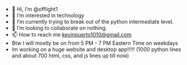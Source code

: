 - 👋 Hi, I’m @offlight1
- 👀 I’m interested in technology
- 🌱 I’m currently trying to break out of the python intermediate level.
- 💞️ I’m looking to collaborate on nothing.
- 📫 How to reach me kevinpuerto1010@gmail.com
- Btw I will mostly be on from 5 PM - 7 PM Eastern Time on weekdays
- Im working on a huge website and desktop app!!!!! (1000 python lines and about 700 html, css, and js lines up till now)

<!---
offlight1/offlight1 is a ✨ special ✨ repository because its `README.md` (this file) appears on your GitHub profile.
You can click the Preview link to take a look at your changes.
--->
